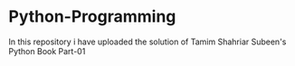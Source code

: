 # Python-Programming
In this repository i have uploaded the solution of Tamim Shahriar Subeen's Python Book Part-01
